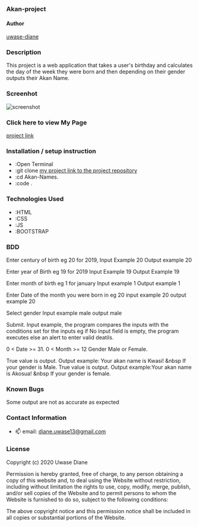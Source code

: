 ###  Akan-project
#### Author

[uwase-diane](https://res.cloudinary.com/auca/image/upload/v1601235883/form_rdrcxl.png)

### Description
This project is a web application that takes a user's birthday and calculates the day of the week they were born and then depending on their gender outputs their Akan Name.

### Screenhot
![screenshot](https://res.cloudinary.com/auca/image/upload/v1601235883/form_rdrcxl.png)

### Click here to view My Page 

[project link](https://uwase-diane.github.io/Akan-project/)



### Installation / setup instruction

* :Open Terminal
* :git clone [my project link to the project repository](https://github.com/uwase-diane/Akan-project.git)
* :cd Akan-Names.
* :code . 

### Technologies Used
 * :HTML 
 * :CSS
 * :JS  
 * :BOOTSTRAP 

### BDD
Enter century of birth eg 20 for 2019, Input Example 20 Output example 20

Enter year of Birth eg 19 for 2019 Input Example 19 Output Example 19

Enter month of birth eg 1 for january Input example 1 Output example 1

Enter Date of the month you were born in eg 20 input example 20 output example 20

Select gender Input example male output male

Submit. Input example, the program compares the inputs with the conditions set for the inputs eg if No input field is empty, the program executes else an alert to enter valid deatils.

0 < Date >= 31.
0 < Month >= 12
Gender Male or Female.

True value is output. Output example:  Your akan name is Kwasi! &nbsp If your gender is Male.
True value is output. Output example:Your akan name is Akosua! &nbsp If your gender is female.


### Known Bugs
Some output are not as accurate as expected

### Contact Information
 - 📫  email: diane.uwase13@gmail.com

### License
Copyright (c) 2020 Uwase Diane

Permission is hereby granted, free of charge, to any person obtaining a copy of this website and, to deal using the Website without restriction, including without limitation the rights to use, copy, modify, merge, publish, and/or sell copies of the Website and to permit persons to whom the Website is furnished to do so, subject to the following conditions:

The above copyright notice and this permission notice shall be included in all copies or substantial portions of the Website.

